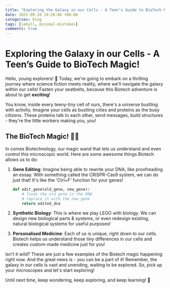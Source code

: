 ```yaml
---
title: "Exploring the Galaxy in our Cells - A Teen’s Guide to BioTech Magic!"
date: 2025-09-28 19:26:06 +08:00
categories: blog
tags: [jekyll, minimal-mistakes]
comments: true
---
```


# Exploring the Galaxy in our Cells - A Teen’s Guide to BioTech Magic!

Hello, young explorers! 🚀 Today, we're going to embark on a thrilling journey where science fiction meets reality, where we'll navigate the galaxy within our cells! Fasten your seatbelts, because this Biotech adventure is about to get **exciting**!

You know, inside every teeny-tiny cell of ours, there's a universe bustling with activity. Imagine your cells as bustling cities and proteins as the busy citizens. These proteins talk to each other, send messages, build structures - they're the little workers making you, you!

## The BioTech Magic! 🧙‍♂️

In comes Biotechnology, our magic wand that lets us understand and even control this microscopic world. Here are some awesome things Biotech allows us to do:

1. **Gene Editing**: Imagine being able to rewrite your DNA, like proofreading an essay. With something called the CRISPR-Cas9 system, we can do just that! It's like the 'Ctrl+F' function for your genes!

   ```python
   def edit_gene(old_gene, new_gene):
       # finds the old gene in the DNA
       # replace it with the new gene
       return edited_dna
   ```

2. **Synthetic Biology**: This is where we play LEGO with biology. We can design new biological parts & systems, or even redesign existing, natural biological systems for useful purposes!

3. **Personalised Medicine**: Each of us is unique, right down to our cells. Biotech helps us understand those tiny differences in our cells and creates custom-made medicine just for you!

Isn't it wild? These are just a few examples of the Biotech magic happening right now. And the great news is - you can be a part of it! Remember, the galaxy in our cells is vast and unending, waiting to be explored. So, pick up your microscopes and let's start exploring!

Until next time, keep wondering, keep exploring, and keep learning! 🌟